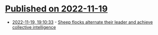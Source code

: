 # [Published on 2022-11-19](index.md)

* [2022-11-19, 19:10:33](https://news.ycombinator.com/item?id=33673499) - [Sheep flocks alternate their leader and achieve collective intelligence](https://www.science.org/doi/10.1126/sciadv.adc9241)
